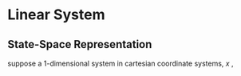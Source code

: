 # Linear System
## State-Space Representation

suppose a 1-dimensional system in cartesian coordinate systems, $x$ ,
